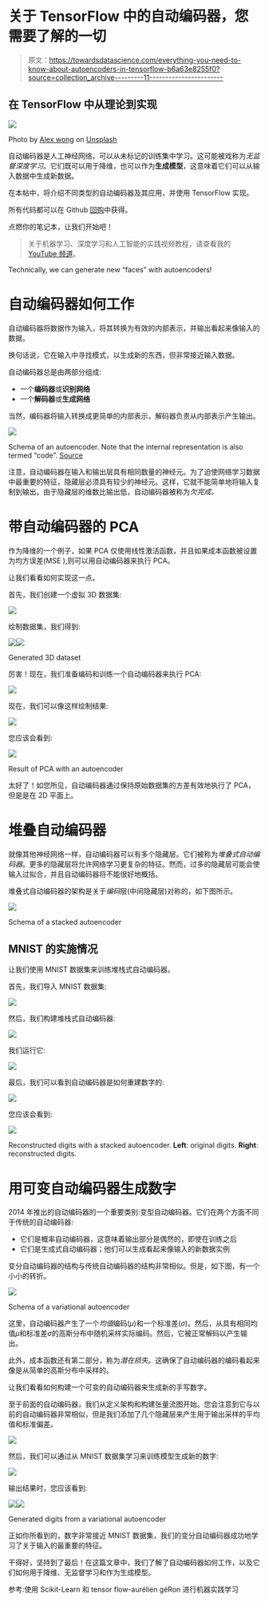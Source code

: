 # 关于 TensorFlow 中的自动编码器，您需要了解的一切

> 原文：<https://towardsdatascience.com/everything-you-need-to-know-about-autoencoders-in-tensorflow-b6a63e8255f0?source=collection_archive---------11----------------------->

## 在 TensorFlow 中从理论到实现

![](img/a2223d4f0f5c8e40db69d8f5d495eeb9.png)

Photo by [Alex wong](https://unsplash.com/@killerfvith?utm_source=medium&utm_medium=referral) on [Unsplash](https://unsplash.com?utm_source=medium&utm_medium=referral)

自动编码器是人工神经网络，可以从未标记的训练集中学习。这可能被戏称为*无监督深度学习*。它们既可以用于降维，也可以作为**生成模型**，这意味着它们可以从输入数据中生成新数据。

在本帖中，将介绍不同类型的自动编码器及其应用，并使用 TensorFlow 实现。

所有代码都可以在 Github [回购](https://github.com/marcopeix/Neural_Networkds_and_Deep_Learning/blob/master/Autoencoders.ipynb)中获得。

点燃你的笔记本，让我们开始吧！

> 关于机器学习、深度学习和人工智能的实践视频教程，请查看我的 [YouTube 频道](https://www.youtube.com/channel/UC-0lpiwlftqwC7znCcF83qg?view_as=subscriber)。

Technically, we can generate new “faces” with autoencoders!

# 自动编码器如何工作

自动编码器将数据作为输入，将其转换为有效的内部表示，并输出看起来像输入的数据。

换句话说，它在输入中寻找模式，以生成新的东西，但非常接近输入数据。

自动编码器总是由两部分组成:

*   一个**编码器**或**识别网络**
*   一个**解码器**或**生成网络**

当然，编码器将输入转换成更简单的内部表示，解码器负责从内部表示产生输出。

![](img/e9b20e8c264dac2a7b1883733d496673.png)

Schema of an autoencoder. Note that the internal representation is also termed “code”. [Source](https://en.wikipedia.org/wiki/Autoencoder)

注意，自动编码器在输入和输出层具有相同数量的神经元。为了迫使网络学习数据中最重要的特征，隐藏层必须具有较少的神经元。这样，它就不能简单地将输入复制到输出。由于隐藏层的维数比输出低，自动编码器被称为*欠完成。*

# 带自动编码器的 PCA

作为降维的一个例子，如果 PCA 仅使用线性激活函数，并且如果成本函数被设置为均方误差(MSE ),则可以用自动编码器来执行 PCA。

让我们看看如何实现这一点。

首先，我们创建一个虚拟 3D 数据集:

![](img/663542bf0699bd4ae0a36c0cf951c8e7.png)

绘制数据集，我们得到:

![](img/6409a9830fb7c0c893d32540f6356e36.png)![](img/51e38bdb9a07db0d6062f006fab14627.png)

Generated 3D dataset

厉害！现在，我们准备编码和训练一个自动编码器来执行 PCA:

![](img/1c984f27692cf0dfd4078cc457e0cf6d.png)

现在，我们可以像这样绘制结果:

![](img/547de9858dcc6118a12ddff7343459b3.png)

您应该会看到:

![](img/c95a3cb21e8531dc4031dc1c31caddca.png)

Result of PCA with an autoencoder

太好了！如您所见，自动编码器通过保持原始数据集的方差有效地执行了 PCA，但是是在 2D 平面上。

# 堆叠自动编码器

就像其他神经网络一样，自动编码器可以有多个隐藏层。它们被称为*堆叠式自动编码器*。更多的隐藏层将允许网络学习更复杂的特征。然而，过多的隐藏层可能会使输入过拟合，并且自动编码器将不能很好地概括。

堆叠式自动编码器的架构是关于*编码*层(中间隐藏层)对称的，如下图所示。

![](img/8d58f7553cd50e63c43e4a99ffcd00be.png)

Schema of a stacked autoencoder

## MNIST 的实施情况

让我们使用 MNIST 数据集来训练堆栈式自动编码器。

首先，我们导入 MNIST 数据集:

![](img/f0765f1448c0b6ac62c4c348546cb7d3.png)

然后，我们构建堆栈式自动编码器:

![](img/e5197fec3663c75ae98aca31ac7de8b7.png)

我们运行它:

![](img/4e6128db950e27ddfea358d07985277e.png)

最后，我们可以看到自动编码器是如何重建数字的:

![](img/f39ef0d786fb875655f975eb07434ed0.png)

您应该会看到:

![](img/9bd85551979c0f060ce7271402d7b3ba.png)

Reconstructed digits with a stacked autoencoder. **Left**: original digits. **Right**: reconstructed digits.

# 用可变自动编码器生成数字

2014 年推出的自动编码器的一个重要类别:变型自动编码器。它们在两个方面不同于传统的自动编码器:

*   它们是概率自动编码器，这意味着输出部分是偶然的，即使在训练之后
*   它们是生成式自动编码器；他们可以生成看起来像输入的新数据实例

变分自动编码器的结构与传统自动编码器的结构非常相似。但是，如下图，有一个小小的转折。

![](img/cd8309896d8c08262ba7f6c47c5cae52.png)

Schema of a variational autoencoder

这里，自动编码器产生了一个*均值*编码(*μ*)和一个标准差(*σ*)。然后，从具有相同均值*μ*和标准差*σ*的高斯分布中随机采样实际编码。然后，它被正常解码以产生输出。

此外，成本函数还有第二部分，称为*潜在损失*。这确保了自动编码器的编码看起来像是从简单的高斯分布中采样的。

让我们看看如何构建一个可变的自动编码器来生成新的手写数字。

至于前面的自动编码器，我们从定义架构和构建张量流图开始。您会注意到它与以前的自动编码器非常相似，但是我们添加了几个隐藏层来产生用于输出采样的平均值和标准偏差。

![](img/efd0e8d7c67622ecbbd3e3017cc98ec2.png)

然后，我们可以通过从 MNIST 数据集学习来训练模型生成新的数字:

![](img/2bd62e26714670aa64c085f0327e7ff8.png)

输出结果时，您应该看到:

![](img/160a1a280eaef5e648784cac2c56af56.png)![](img/7b3b20d5feceb1f5ecb15f8c02775549.png)

Generated digits from a variational autoencoder

正如你所看到的，数字非常接近 MNIST 数据集，我们的变分自动编码器成功地学习了关于输入的最重要的特征。

干得好，坚持到了最后！在这篇文章中，我们了解了自动编码器如何工作，以及它们如何用于降维、无监督学习和作为生成模型。

参考:使用 Scikit-Learn 和 tensor flow-aurélien géRon 进行机器实践学习